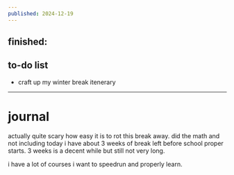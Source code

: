 ```yaml
---
published: 2024-12-19
---
```

## finished:


## to-do list

- craft up my winter break itenerary

---
# journal

actually quite scary how easy it is to rot this break away. did the math and not including today i have about 3 weeks of break left before school proper starts. 3 weeks is a decent while but still not very long. 

i have a lot of courses i want to speedrun and properly learn.
